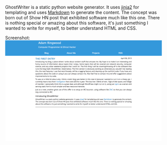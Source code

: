 GhostWriter is a static python website generator. It uses [jinja2][1] for templating and uses [Markdown][2] to generate the content. The concept was born out of Show HN post that exhibited software much like this one. There is nothing special or amazing about this software, it's just something I wanted to write for myself, to better understand HTML and CSS.

Screenshot:
![Screen Shot](/screenshot.png)


[1]: http://jinja.pocoo.org/
[2]: http://daringfireball.net/projects/markdown/